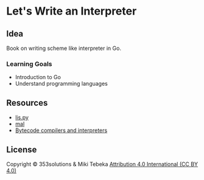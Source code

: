 # Let's Write an Interpreter

## Idea

Book on writing scheme like interpreter in Go.

### Learning Goals
- Introduction to Go
- Understand programming languages

## Resources
- [lis.py](http://norvig.com/lispy.html)
- [mal](https://github.com/kanaka/mal)
- [Bytecode compilers and interpreters](https://bernsteinbear.com/blog/bytecode-interpreters/)

## License
Copyright &copy; 353solutions & Miki Tebeka
[Attribution 4.0 International (CC BY 4.0)](https://creativecommons.org/licenses/by/4.0/)

